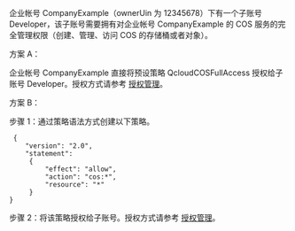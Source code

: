 企业帐号 CompanyExample（ownerUin 为 12345678）下有一个子账号 Developer，该子账号需要拥有对企业帐号 CompanyExample 的 COS 服务的完全管理权限（创建、管理、访问 COS 的存储桶或者对象）。

方案 A：

企业帐号 CompanyExample 直接将预设策略 QcloudCOSFullAccess 授权给子账号 Developer。授权方式请参考 [授权管理](https://cloud.tencent.com/document/product/378/8961)。

方案 B：

步骤 1：通过策略语法方式创建以下策略。
```
 {
    "version": "2.0",
    "statement":
     {
         "effect": "allow",
         "action": "cos:*",
         "resource": "*"
     }
}
```
步骤 2：将该策略授权给子账号。授权方式请参考 [授权管理](https://cloud.tencent.com/document/product/378/8961)。
